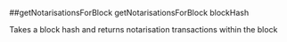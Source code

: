 ##getNotarisationsForBlock
getNotarisationsForBlock blockHash

Takes a block hash and returns notarisation transactions within the block
```
